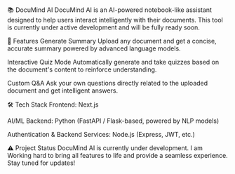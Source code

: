 📚 DocuMind AI
DocuMind AI is an AI-powered notebook-like assistant designed to help users interact intelligently with their documents. This tool is currently under active development and will be fully ready soon.

🚀 Features
Generate Summary
Upload any document and get a concise, accurate summary powered by advanced language models.

Interactive Quiz Mode
Automatically generate and take quizzes based on the document's content to reinforce understanding.

Custom Q&A
Ask your own questions directly related to the uploaded document and get intelligent answers.

🛠️ Tech Stack
Frontend: Next.js

AI/ML Backend: Python (FastAPI / Flask-based, powered by NLP models)

Authentication & Backend Services: Node.js (Express, JWT, etc.)

⚠️ Project Status
DocuMind AI is currently under development. I am Working hard to bring all features to life and provide a seamless experience. Stay tuned for updates!
